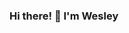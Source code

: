 ### Hi there! 👋 I'm Wesley

<!--
**sumtzehern/sumtzehern** is a ✨ _special_ ✨ repository because its `README.md` (this file) appears on your GitHub profile.

## About Me

- 🔭 I’m currently working on my first project, fueled by curiosity and passion for coding!
- 🌱 I’m currently diving deep into the realms of Python, HTML, CSS, and JavaScript, while also exploring the enchanting world of backend technologies.
- 👨‍🎓 Studying Computer Science at Virginia Tech, set to graduate in Spring 2025.
- 💡 Pronouns: He/Him
- 🏊‍♂️ Former competitive swimmer turned coding enthusiast, always up for a challenge, both in the pool and in the code editor.
- 💻 Proficient in Python, Java, C++, HTML, CSS, JavaScript, and Jupyter. Familiar with IDEs like Eclipse and VS Code.
- 🚀 Currently fascinated by TypeScript, MongoDB, and Node.js, eager to explore the vast possibilities they offer.

[![LinkedIn](https://img.shields.io/badge/LinkedIn-Connect-blue)]([https://www.linkedin.com/in/yourprofile](https://www.linkedin.com/in/wesley-sum/))
**[![Twitter](https://img.shields.io/badge/Twitter-Follow-1DA1F2)](https://twitter.com/yourhandle)
**[![Portfolio](https://img.shields.io/badge/Portfolio-Visit-green)](https://yourportfolio.com)
